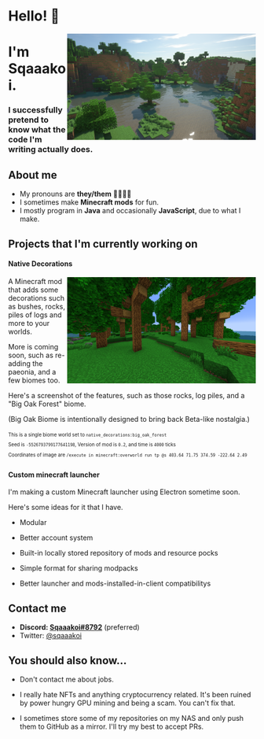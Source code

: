 # Hello! 👋

<img align="right" src="images/MinecraftPanoramaRenderCompress.png" width=384>

# I'm Sqaaakoi.

### I successfully pretend to know what the code I'm writing actually does.

## About me

- My pronouns are **they/them** 💛🤍💜🖤
- I sometimes make **Minecraft mods** for fun.
- I mostly program in **Java** and occasionally **JavaScript**, due to what I make.


## Projects that I'm currently working on

#### Native Decorations

<img align="right" src="images/2022-01-23_01.00.09.png" width=384>

A Minecraft mod that adds some decorations such as bushes, rocks, piles of logs and more to your worlds.

More is coming soon, such as re-adding the paeonia, and a few biomes too.

Here's a screenshot of the features, such as those rocks, log piles, and a "Big Oak Forest" biome.

(Big Oak Biome is intentionally designed to bring back Beta-like nostalgia.)

<sub><sup>This is a single biome world set to `native_decorations:big_oak_forest`<br></sup></sub>
<sub><sup>Seed is `-5526793799177641198`, Version of mod is `0.2`, and time is `4000` ticks<br></sup></sub>
<sub><sup>Coordinates of image are `/execute in minecraft:overworld run tp @s 403.64 71.75 374.59 -222.64 2.49`<br></sup></sub>

#### Custom minecraft launcher

I'm making a custom Minecraft launcher using Electron sometime soon.

Here's some ideas for it that I have.

- Modular

- Better account system

- Built-in locally stored repository of mods and resource pocks

- Simple format for sharing modpacks

- Better launcher and mods-installed-in-client compatibilitys

## Contact me

- **Discord: [Sqaaakoi#8792][social-discord]** (preferred)
- Twitter: [@sqaaakoi][social-twitter]

## You should also know...

- Don't contact me about jobs.

- I really hate NFTs and anything cryptocurrency related. It's been ruined by power hungry GPU mining and being a scam. You can't fix that.

- I sometimes store some of my repositories on my NAS and only push them to GitHub as a mirror. I'll try my best to accept PRs.

<!-- Links -->

[social-discord]: https://discord.com/users/259558259491340288
[social-twitter]: https://twitter.com/sqaaakoi

